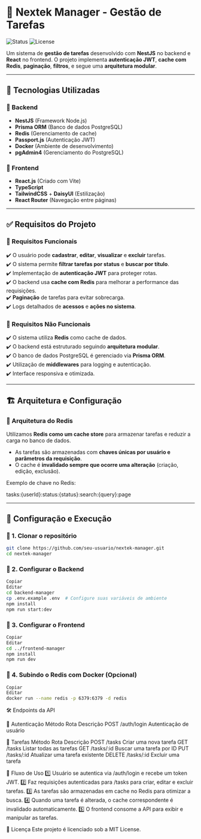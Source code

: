# 📝 Nextek Manager - Gestão de Tarefas

![Status](https://img.shields.io/badge/Status-Em%20Desenvolvimento-blue.svg)
![License](https://img.shields.io/badge/License-MIT-green)

Um sistema de **gestão de tarefas** desenvolvido com **NestJS** no backend e **React** no frontend. O projeto implementa **autenticação JWT**, **cache com Redis**, **paginação**, **filtros**, e segue uma **arquitetura modular**.

---

## 🚀 Tecnologias Utilizadas

### 🔹 Backend

- **NestJS** (Framework Node.js)
- **Prisma ORM** (Banco de dados PostgreSQL)
- **Redis** (Gerenciamento de cache)
- **Passport.js** (Autenticação JWT)
- **Docker** (Ambiente de desenvolvimento)
- **pgAdmin4** (Gerenciamento do PostgreSQL)

### 🔹 Frontend

- **React.js** (Criado com Vite)
- **TypeScript**
- **TailwindCSS** + **DaisyUI** (Estilização)
- **React Router** (Navegação entre páginas)

---

## ✅ Requisitos do Projeto

### 📌 Requisitos Funcionais

✔️ O usuário pode **cadastrar**, **editar**, **visualizar** e **excluir** tarefas.  
✔️ O sistema permite **filtrar tarefas por status** e **buscar por título**.  
✔️ Implementação de **autenticação JWT** para proteger rotas.  
✔️ O backend usa **cache com Redis** para melhorar a performance das requisições.  
✔️ **Paginação** de tarefas para evitar sobrecarga.  
✔️ Logs detalhados de **acessos** e **ações no sistema**.

### 📌 Requisitos Não Funcionais

✔️ O sistema utiliza **Redis** como cache de dados.  
✔️ O backend está estruturado seguindo **arquitetura modular**.  
✔️ O banco de dados PostgreSQL é gerenciado via **Prisma ORM**.  
✔️ Utilização de **middlewares** para logging e autenticação.  
✔️ Interface responsiva e otimizada.

---

## 🏗️ Arquitetura e Configuração

### 🔹 Arquitetura do Redis

Utilizamos **Redis como um cache store** para armazenar tarefas e reduzir a carga no banco de dados.

- As tarefas são armazenadas com **chaves únicas por usuário e parâmetros da requisição**.
- O cache é **invalidado sempre que ocorre uma alteração** (criação, edição, exclusão).

Exemplo de chave no Redis:

tasks:{userId}:status:{status}:search:{query}:page

---

## 🔧 Configuração e Execução

### 📌 1. Clonar o repositório

```sh
git clone https://github.com/seu-usuario/nextek-manager.git
cd nextek-manager
```

### 📌 2. Configurar o Backend
```sh
Copiar
Editar
cd backend-manager
cp .env.example .env  # Configure suas variáveis de ambiente
npm install
npm run start:dev
```

### 📌 3. Configurar o Frontend
```sh
Copiar
Editar
cd ../frontend-manager
npm install
npm run dev
```

### 📌 4. Subindo o Redis com Docker (Opcional)
```sh
Copiar
Editar
docker run --name redis -p 6379:6379 -d redis
```

🛠️ Endpoints da API

🔹 Autenticação
Método	Rota	Descrição
POST	/auth/login	Autenticação de usuário

🔹 Tarefas
Método	Rota	Descrição
POST	/tasks	Criar uma nova tarefa
GET	/tasks	Listar todas as tarefas
GET	/tasks/:id	Buscar uma tarefa por ID
PUT	/tasks/:id	Atualizar uma tarefa existente
DELETE	/tasks/:id	Excluir uma tarefa

📌 Fluxo de Uso
1️⃣ Usuário se autentica via /auth/login e recebe um token JWT.
2️⃣ Faz requisições autenticadas para /tasks para criar, editar e excluir tarefas.
3️⃣ As tarefas são armazenadas em cache no Redis para otimizar a busca.
4️⃣ Quando uma tarefa é alterada, o cache correspondente é invalidado automaticamente.
5️⃣ O frontend consome a API para exibir e manipular as tarefas.

📜 Licença
Este projeto é licenciado sob a MIT License.
```
